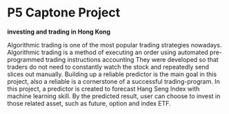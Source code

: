 # P5 Captone Project 
**investing and trading in Hong Kong**

Algorithmic trading is one of the most popular trading strategies nowadays. Algorithmic trading is a method of executing an order using automated pre-programmed trading instructions accounting  They were developed so that traders do not need to constantly watch the stock and repeatedly send slices out manually.
Building up a reliable predictor is the main goal in this project, also a reliable is a cornerstone of a successful trading-program.
In this project, a predictor is created to forecast Hang Seng Index with machine learning skill. By the predicted result, user can choose to invest in those related asset, such as future, option and index ETF.
